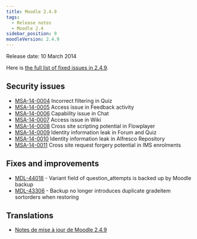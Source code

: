 ```yaml
---
title: Moodle 2.4.9
tags:
  - Release notes
  - Moodle 2.4
sidebar_position: 9
moodleVersion: 2.4.9
---
```


Release date: 10 March 2014

Here is [the full list of fixed issues in 2.4.9](https://tracker.moodle.org/secure/IssueNavigator!executeAdvanced.jspa?jqlQuery=project+%3D+mdl+AND+resolution+%3D+fixed+AND+fixVersion+in+%28%222.4.9%22%29+ORDER+BY+priority+DESC&runQuery=true&clear=true).

## Security issues

- [MSA-14-0004](https://moodle.org/mod/forum/discuss.php?d=256416) Incorrect filtering in Quiz
- [MSA-14-0005](https://moodle.org/mod/forum/discuss.php?d=256417) Access issue in Feedback activity
- [MSA-14-0006](https://moodle.org/mod/forum/discuss.php?d=256418) Capability issue in Chat
- [MSA-14-0007](https://moodle.org/mod/forum/discuss.php?d=256419) Access issue in Wiki
- [MSA-14-0008](https://moodle.org/mod/forum/discuss.php?d=256420) Cross site scripting potential in Flowplayer
- [MSA-14-0009](https://moodle.org/mod/forum/discuss.php?d=256421) Identity information leak in Forum and Quiz
- [MSA-14-0010](https://moodle.org/mod/forum/discuss.php?d=256422) Identity information leak in Alfresco Repository
- [MSA-14-0011](https://moodle.org/mod/forum/discuss.php?d=256423) Cross site request forgery potential in IMS enrolments

## Fixes and improvements

- [MDL-44018](https://tracker.moodle.org/browse/MDL-44018) - Variant field of question_attempts is backed up by Moodle backup
- [MDL-43306](https://tracker.moodle.org/browse/MDL-43306) - Backup no longer introduces duplicate gradeitem sortorders when restoring

## Translations

- [Notes de mise à jour de Moodle 2.4.9](https://docs.moodle.org/fr/Notes_de_mise_à_jour_de_Moodle_2.4.9)
